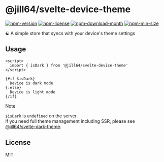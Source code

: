 <!----- BEGIN GHOST DOCS HEADER ----->

# @jill64/svelte-device-theme


<!----- BEGIN GHOST DOCS BADGES ----->
<a href="https://npmjs.com/package/@jill64/svelte-device-theme"><img src="https://img.shields.io/npm/v/@jill64/svelte-device-theme" alt="npm-version" /></a> <a href="https://npmjs.com/package/@jill64/svelte-device-theme"><img src="https://img.shields.io/npm/l/@jill64/svelte-device-theme" alt="npm-license" /></a> <a href="https://npmjs.com/package/@jill64/svelte-device-theme"><img src="https://img.shields.io/npm/dm/@jill64/svelte-device-theme" alt="npm-download-month" /></a> <a href="https://npmjs.com/package/@jill64/svelte-device-theme"><img src="https://img.shields.io/bundlephobia/min/@jill64/svelte-device-theme" alt="npm-min-size" /></a>
<!----- END GHOST DOCS BADGES ----->


☯ A simple store that syncs with your device's theme settings

<!----- END GHOST DOCS HEADER ----->

## Usage

```svelte
<script>
  import { isDark } from '@jill64/svelte-device-theme'
</script>

{#if $isDark}
  Device is dark mode
{:else}
  Device is light mode
{/if}
```

> [!NOTE]  
> `$isDark` is `undefined` on the server.  
> If you need full theme management including SSR, please see [@jill64/svelte-dark-theme](https://github.com/jill64/svelte-dark-theme).

<!----- BEGIN GHOST DOCS FOOTER ----->

## License

MIT

<!----- END GHOST DOCS FOOTER ----->
